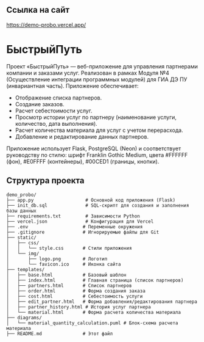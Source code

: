## Ссылка на сайт
https://demo-probo.vercel.app/

# БыстрыйПуть

Проект «БыстрыйПуть» — веб-приложение для управления партнерами компании и заказами услуг. Реализован в рамках Модуля №4 (Осуществление интеграции программных модулей) для ГИА ДЭ ПУ (инвариантная часть). Приложение обеспечивает:
- Отображение списка партнеров.
- Создание заказов.
- Расчет себестоимости услуг.
- Просмотр истории услуг по партнеру (наименование услуги, количество, дата выполнения).
- Расчет количества материала для услуг с учетом перерасхода.
- Добавление и редактирование данных партнеров.

Приложение использует Flask, PostgreSQL (Neon) и соответствует руководству по стилю: шрифт Franklin Gothic Medium, цвета #FFFFFF (фон), #E0FFFF (контейнеры), #00CED1 (границы, кнопки).

## Структура проекта
```
demo_probo/
├── app.py                   # Основной код приложения (Flask)
├── init_db.sql              # SQL-скрипт для создания и заполнения базы данных
├── requirements.txt         # Зависимости Python
├── vercel.json              # Конфигурация для Vercel
├── .env                    # Переменные окружения
├── .gitignore              # Игнорируемые файлы для Git
├── static/
│   ├── css/
│   │   └── style.css       # Стили приложения
│   └── img/
│       ├── logo.png        # Логотип
│       └── favicon.ico     # Иконка сайта
├── templates/
│   ├── base.html           # Базовый шаблон
│   ├── index.html          # Главная страница (список партнеров)
│   ├── partners.html       # Список партнеров
│   ├── order.html          # Форма создания заказа
│   ├── cost.html           # Себестоимость услуги
│   ├── edit_partner.html   # Форма добавления/редактирования партнера
│   ├── partner_history.html # История услуг партнера
│   └── material.html       # Форма расчета количества материала
├── diagrams/
│   └── material_quantity_calculation.puml # Блок-схема расчета материала
├── README.md               # Этот файл
```